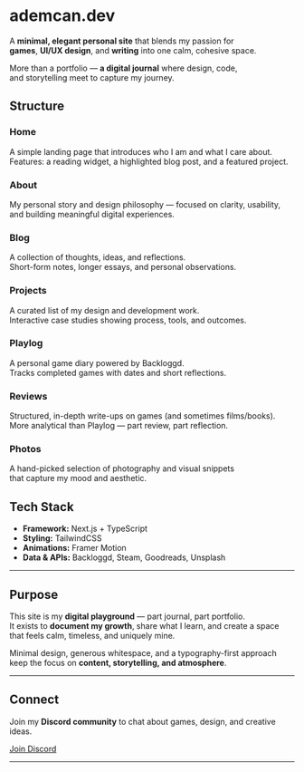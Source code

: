 # ademcan.dev

A **minimal, elegant personal site** that blends my passion for  
**games**, **UI/UX design**, and **writing** into one calm, cohesive space.

More than a portfolio — **a digital journal** where design, code,  
and storytelling meet to capture my journey.

## Structure

### Home  
A simple landing page that introduces who I am and what I care about.  
Features: a reading widget, a highlighted blog post, and a featured project.

### About  
My personal story and design philosophy — focused on clarity, usability,  
and building meaningful digital experiences.

### Blog  
A collection of thoughts, ideas, and reflections.  
Short-form notes, longer essays, and personal observations.

### Projects  
A curated list of my design and development work.  
Interactive case studies showing process, tools, and outcomes.

### Playlog  
A personal game diary powered by Backloggd.  
Tracks completed games with dates and short reflections.

### Reviews  
Structured, in-depth write-ups on games (and sometimes films/books).  
More analytical than Playlog — part review, part reflection.

### Photos  
A hand-picked selection of photography and visual snippets  
that capture my mood and aesthetic.


## Tech Stack

- **Framework:** Next.js + TypeScript  
- **Styling:** TailwindCSS  
- **Animations:** Framer Motion  
- **Data & APIs:** Backloggd, Steam, Goodreads, Unsplash  

---

## Purpose

This site is my **digital playground** — part journal, part portfolio.  
It exists to **document my growth**, share what I learn, and create a space  
that feels calm, timeless, and uniquely mine.

Minimal design, generous whitespace, and a typography-first approach  
keep the focus on **content, storytelling, and atmosphere**.

---

## Connect

Join my **Discord community** to chat about games, design, and creative ideas.  

[Join Discord](https://discord.gg/vHZVGRAm3P)

---